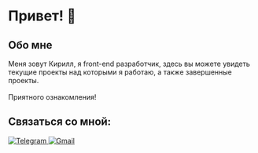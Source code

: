 <h1>Привет! 👋</h1>

<h2>Обо мне</h2>
Меня зовут Кирилл, я front-end разработчик, здесь вы можете увидеть текущие проекты над которыми я работаю, а также завершенные проекты.
</br>
</br>
Приятного ознакомления!
</br>

<h2>Связаться со мной:</h2>
<a href='https://t.me/+79965003886'>
  <img src='https://img.shields.io/badge/Telegram-blue?logo=telegram&logoColor=white&style=for-the-badge' alt='Telegram'/>
</a>

<a href='https://t.me/+79965003886'>
  <img src='https://img.shields.io/badge/GMail-red?logo=gmail&logoColor=white&style=for-the-badge' alt='Gmail'/>
</a>


<!--
**daifoll/daifoll** is a ✨ _special_ ✨ repository because its `README.md` (this file) appears on your GitHub profile.

Here are some ideas to get you started:

- 🔭 I’m currently working on ...
- 🌱 I’m currently learning ...
- 👯 I’m looking to collaborate on ...
- 🤔 I’m looking for help with ...
- 💬 Ask me about ...
- 📫 How to reach me: ...
- 😄 Pronouns: ...
- ⚡ Fun fact: ...
-->
